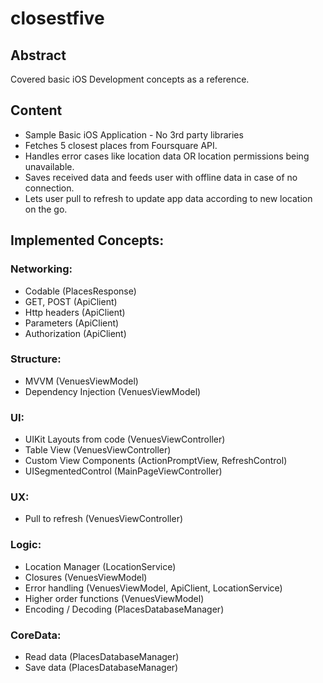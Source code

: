 # closestfive

## Abstract

Covered basic iOS Development concepts as a reference.

## Content
- Sample Basic iOS Application - No 3rd party libraries
- Fetches 5 closest places from Foursquare API.
- Handles error cases like location data OR location permissions being unavailable.
- Saves received data and feeds user with offline data in case of no connection.
- Lets user pull to refresh to update app data according to new location on the go.

## Implemented Concepts:

### Networking:
- Codable (PlacesResponse)
- GET, POST (ApiClient)
- Http headers (ApiClient)
- Parameters (ApiClient)
- Authorization (ApiClient)

### Structure:
- MVVM (VenuesViewModel)
- Dependency Injection (VenuesViewModel)

### UI:
- UIKit Layouts from code (VenuesViewController)
- Table View (VenuesViewController)
- Custom View Components (ActionPromptView, RefreshControl)
- UISegmentedControl (MainPageViewController)

### UX:
- Pull to refresh (VenuesViewController)

### Logic:
- Location Manager (LocationService)
- Closures (VenuesViewModel)
- Error handling (VenuesViewModel, ApiClient, LocationService)
- Higher order functions (VenuesViewModel)
- Encoding / Decoding (PlacesDatabaseManager)

### CoreData:
- Read data (PlacesDatabaseManager)
- Save data (PlacesDatabaseManager)
